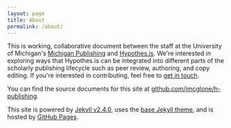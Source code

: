 ```yaml
---
layout: page
title: About
permalink: /about/
---
```


This is working, collaborative document between the staff at the University of Michigan's [Michigan Publishing](http://www.publishing.umich.edu) and [Hypothes.is](http://hypothes.is). We're interested in exploring ways that Hypothes.is can be integrated into different parts of the scholarly publishing lifecycle such as peer review, authoring, and copy editing. If you're interested in contributing, feel free to [get in touch](mailto:mpublishing@umich.edu).

You can find the source documents for this site at [github.com/jmcglone/h-publishing](https://github.com/jmcglone/h-publishing).

This site is powered by [Jekyll v2.4.0](http://jekyllrb.com/), uses the [base Jekyll theme](https://github.com/jglovier/jekyll-new), and is hosted by [GitHub Pages](https://pages.github.com/).
